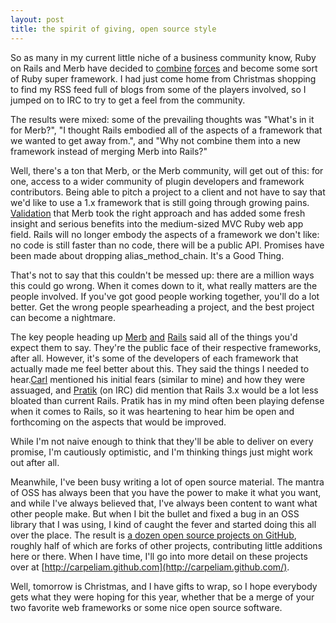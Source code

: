 ```yaml
---
layout: post
title: the spirit of giving, open source style
---
```


So as many in my current little niche of a business community know, Ruby on Rails and Merb have decided to [combine](http://entertainmentnow.files.wordpress.com/2008/08/voltron-81908.jpg) [forces](http://www.nbcuniversalstore.com/img/product/resized/00005828-435286_400.jpg) and become some sort of Ruby super framework. I had just come home from Christmas shopping to find my RSS feed full of blogs from some of the players involved, so I jumped on to IRC to try to get a feel from the community.

The results were mixed: some of the prevailing thoughts was "What's in it for Merb?", "I thought Rails embodied all of the aspects of a framework that we wanted to get away from.", and "Why not combine them into a new framework instead of merging Merb into Rails?"

Well, there's a ton that Merb, or the Merb community, will get out of this: for one, access to a wider community of plugin developers and framework contributors. Being able to pitch a project to a client and not have to say that we'd like to use a 1.x framework that is still going through growing pains. [Validation](http://twitter.com/pat/status/1075540146) that Merb took the right approach and has added some fresh insight and serious benefits into the medium-sized MVC Ruby web app field. Rails will no longer embody the aspects of a framework we don't like: no code is still faster than no code, there will be a public API. Promises have been made about dropping alias_method_chain. It's a Good Thing.

That's not to say that this couldn't be messed up: there are a million ways this could go wrong. When it comes down to it, what really matters are the people involved. If you've got good people working together, you'll do a lot better. Get the wrong people spearheading a project, and the best project can become a nightmare.

The key people heading up [Merb](http://yehudakatz.com/2008/12/23/rails-and-merb-merge/) [and](http://merbist.com/2008/12/23/rails-and-merb-merge/) [Rails](http://weblog.rubyonrails.org/2008/12/23/merb-gets-merged-into-rails-3) said all of the things you'd expect them to say. They're the public face of their respective frameworks, after all. However, it's some of the developers of each framework that actually made me feel better about this. They said the things I needed to hear.[Carl](http://splendificent.com/2008/12/the-merb-rails-merger-announcement-an-inside-opinion/) mentioned his initial fears (similar to mine) and how they were assuaged, and [Pratik](http://m.onkey.org/) (on IRC) did mention that Rails 3.x would be a lot less bloated than current Rails. Pratik has in my mind often been playing defense when it comes to Rails, so it was heartening to hear him be open and forthcoming on the aspects that would be improved.

While I'm not naive enough to think that they'll be able to deliver on every promise, I'm cautiously optimistic, and I'm thinking things just might work out after all.


Meanwhile, I've been busy writing a lot of open source material. The mantra of OSS has always been that you have the power to make it what you want, and while I've always believed that, I've always been content to want what other people make. But when I bit the bullet and fixed a bug in an OSS library that I was using, I kind of caught the fever and started doing this all over the place. The result is [a dozen open source projects on GitHub](http://github.com/carpeliam), roughly half of which are forks of other projects, contributing little additions here or there. When I have time, I'll go into more detail on these projects over at [http://carpeliam.github.com](http://carpeliam.github.com/).

Well, tomorrow is Christmas, and I have gifts to wrap, so I hope everybody gets what they were hoping for this year, whether that be a merge of your two favorite web frameworks or some nice open source software.
